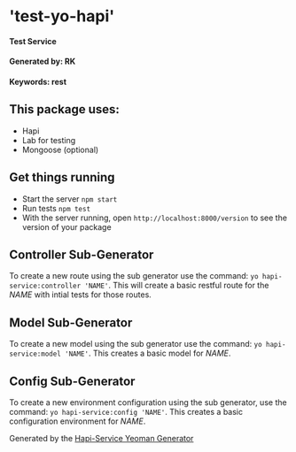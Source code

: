# 'test-yo-hapi'
#### Test Service
#### Generated by: RK
#### Keywords: rest

## This package uses:

* Hapi
* Lab for testing
* Mongoose (optional)

## Get things running

* Start the server `npm start`
* Run tests `npm test`
* With the server running, open `http://localhost:8000/version` to see the version of your package

## Controller Sub-Generator

To create a new route using the sub generator use the command: `yo hapi-service:controller 'NAME'`. This will create a basic restful route for the _NAME_ with intial tests for those routes.

## Model Sub-Generator

To create a new model using the sub generator use the command: `yo hapi-service:model 'NAME'`. This creates a basic model for _NAME_.

## Config Sub-Generator

To create a new environment configuration using the sub generator, use the command: `yo hapi-service:config 'NAME'`. This creates a basic configuration environment for _NAME_.


Generated by the [Hapi-Service Yeoman Generator](https://github.com/normative/generator-hapi-service)